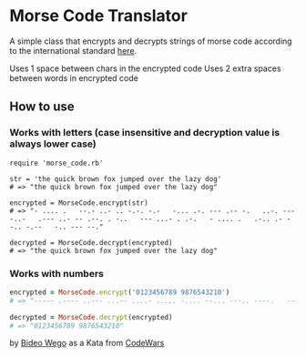 # Morse Code Translator

A simple class that encrypts and decrypts
strings of morse code according to the international
standard [here](https://en.wikipedia.org/wiki/Morse_code).

Uses 1 space between chars in the encrypted code
Uses 2 extra spaces between words in encrypted code

## How to use
### Works with letters (case insensitive and decryption value is always lower case)

```
require 'morse_code.rb'

str = 'the quick brown fox jumped over the lazy dog'
# => "the quick brown fox jumped over the lazy dog"

encrypted = MorseCode.encrypt(str)
# => "- .... .   --.- ..- .. -.-. -.-   -... .-. --- .-- -.   ..-. --- -..-   .--- ..- -- .--. . -..   --- ...- . .-.   - .... .   .-.. .- --.. -.--   -.. --- --."

decrypted = MorseCode.decrypt(encrypted)
# => "the quick brown fox jumped over the lazy dog"

```

### Works with numbers

```ruby
encrypted = MorseCode.encrypt('0123456789 9876543210')
# => "----- .---- ..--- ...-- ....- ..... -.... --... ---.. ----.   ----. ---.. --... -.... ..... ....- ...-- ..--- .---- -----"

decrypted = MorseCode.decrypt(encrypted)
# => "0123456789 9876543210"
```

by [Bideo Wego](https://github.com) as a Kata from [CodeWars](http://www.codewars.com/)